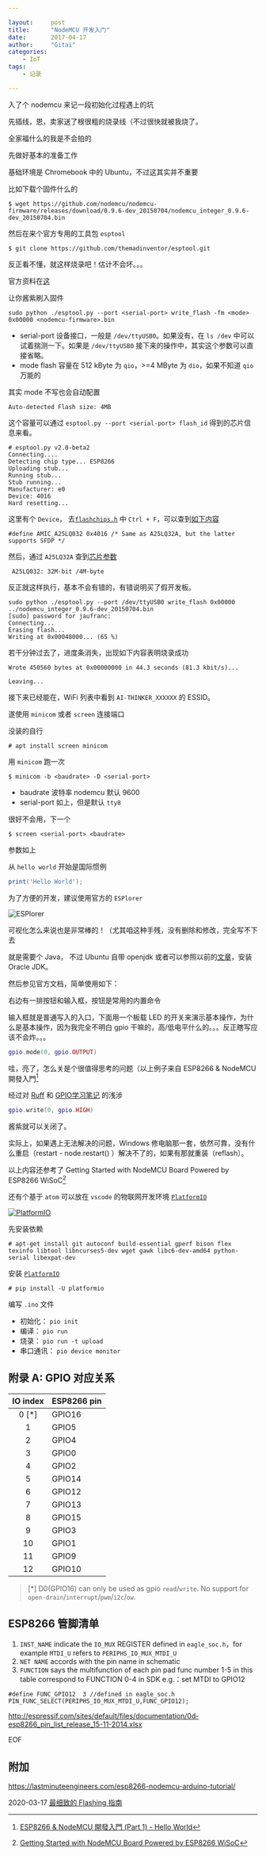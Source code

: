 ```yaml
---

layout:     post
title:      "NodeMCU 开发入门"
date:       2017-04-17
author:     "Gitai"
categories:
    - IoT
tags:
    - 记录

---
```


入了个 nodemcu 来记一段初始化过程遇上的坑

先插线，恩，卖家送了根很粗的烧录线（不过很快就被我烧了。

全家福什么的我是不会拍的

先做好基本的准备工作

基础环境是 Chromebook 中的 Ubuntu，不过这其实并不重要

<!--more-->

比如下载个固件什么的

```shell
$ wget https://github.com/nodemcu/nodemcu-firmware/releases/download/0.9.6-dev_20150704/nodemcu_integer_0.9.6-dev_20150704.bin
```
然后在来个官方专用的工具包 `esptool`

```shell
$ git clone https://github.com/themadinventor/esptool.git
```

反正看不懂，就这样烧录吧！估计不会坏。。。

官方资料在[这](https://nodemcu.readthedocs.io/en/master/en/flash/)

让你酱紫刷入固件

```shell
sudo python ./esptool.py --port <serial-port> write_flash -fm <mode> 0x00000 <nodemcu-firmware>.bin
```

* serial-port 设备接口，一般是 `/dev/ttyUSB0`。如果没有，在 `ls /dev` 中可以试着揣测一下。如果是 `/dev/ttyUSB0` 接下来的操作中，其实这个参数可以直接省略。
* mode flash 容量在 512 kByte 为 `qio`，>=4 MByte 为 `dio`，如果不知道 `qio` 万能的

其实 mode 不写也会自动配置

```shell
Auto-detected Flash size: 4MB
```

这个容量可以通过 `esptool.py --port <serial-port> flash_id` 得到的芯片信息来看。

```shell
# esptool.py v2.0-beta2
Connecting....
Detecting chip type... ESP8266
Uploading stub...
Running stub...
Stub running...
Manufacturer: e0
Device: 4016
Hard resetting...
```

这里有个 `Device`， 去[`flashchips.h`](https://code.coreboot.org/p/flashrom/source/tree/HEAD/trunk/flashchips.h) 中 `Ctrl + F`，可以查到[如下内容](https://code.coreboot.org/p/flashrom/source/tree/HEAD/trunk/flashchips.h#L117)

```
#define AMIC_A25LQ032 0x4016 /* Same as A25LQ32A, but the latter supports SFDP */
```

然后，通过 `A25LQ32A` 查到[芯片参数](http://www.alcom.nl/binarydata.aspx?type=doc/Amic_A25LQ032.pdf)

```
 A25LQ032: 32M-bit /4M-byte 
```

反正就这样执行，基本不会有错的，有错说明买了假开发板。

```shell
sudo python ./esptool.py --port /dev/ttyUSB0 write_flash 0x00000 ../nodemcu_integer_0.9.6-dev_20150704.bin 
[sudo] password for jaufranc: 
Connecting...
Erasing flash...
Writing at 0x00048000... (65 %)
```

若干分钟过去了，进度条消失，出现如下内容表明烧录成功

```
Wrote 450560 bytes at 0x00000000 in 44.3 seconds (81.3 kbit/s)...
 
Leaving...
```

接下来已经能在，WiFi 列表中看到 `AI-THINKER_XXXXXX` 的 ESSID。

遂使用 `minicom` 或者 `screen` 连接端口

没装的自行

```shell
# apt install screen minicom
```

用 `minicom` 跑一次

```shell
$ minicom -b <baudrate> -D <serial-port>
```

* baudrate 波特率 nodemcu 默认 9600
* serial-port 如上，但是默认 `tty8`

很好不会用，下一个


```shell
$ screen <serial-port> <baudrate>
```

参数如上

从 `hello world` 开始是国际惯例

```lua
print('Hello World');
```

为了方便的开发，建议使用官方的 `ESPlorer`

![ESPlorer](https://i.loli.net/2018/04/18/5ad75d97d0d1b.jpg)

可视化怎么来说也是非常棒的！（尤其咱这种手残，没有删除和修改，完全写不下去

就是需要个 Java， 不过 Ubuntu 自带 openjdk 或者可以参照以前的[文章](https://gitai.me/2015/07/06/linux-jdk-install/)，安装 Oracle JDK。

然后参见官方文档，简单使用如下：

右边有一排按钮和输入框，按钮是常用的内置命令

输入框就是普通写入的入口，下面用一个板载 LED 的开关来演示基本操作，为什么是基本操作，因为我完全不明白 gpio 干嘛的，高/低电平什么的。。。反正瞎写应该不会炸。。。

```lua
gpio.mode(0, gpio.OUTPUT)
```

哇，亮了，怎么关是个很值得思考的问题（以上例子来自 ESP8266 & NodeMCU 開發入門[^esp8266-nodemcu-iot-starter]

经过对 [Ruff](https://ruff.io/zh-cn/docs/gpio.html) 和 [GPIO学习笔记](http://www.jianshu.com/p/008339095fd6) 的浅涉

```lua
gpio.write(0, gpio.HIGH)
```

酱紫就可以关闭了。

实际上，如果遇上无法解决的问题，Windows 修电脑那一套，依然可靠，没有什么重启（restart - node.restart()
）解决不了的，如果有那就重装（reflash）。

以上内容还参考了 Getting Started with NodeMCU Board Powered by ESP8266 WiSoC[^getting-started-with-nodemcu-board-powered-by-esp8266-wisoc]

还有个基于 `atom` 可以放在 `vscode` 的物联网开发环境 [`PlatformIO`](http://platformio.org/)

[![PlatformIO](https://i.loli.net/2017/10/28/59f44fe4d7f2d.png)]((http://platformio.org/))

先安装依赖

```
# apt-get install git autoconf build-essential gperf bison flex texinfo libtool libncurses5-dev wget gawk libc6-dev-amd64 python-serial libexpat-dev
```

安装 [`PlatformIO`](http://platformio.org/) 

```
# pip install -U platformio
```

编写 `.ino` 文件

 * 初始化： `pio init` 
 * 编译： `pio run` 
 * 烧录： `pio run -t upload` 
 * 串口通讯： `pio device monitor`

## 附录 A: GPIO 对应关系

|IO index | ESP8266 pin
|  :---:  | :----------
|  0 [*]  |  GPIO16
|    1	  |  GPIO5
|    2	  |  GPIO4
|    3	  |  GPIO0
|    4	  |  GPIO2
|    5	  |  GPIO14
|    6	  |  GPIO12		
|    7	  |  GPIO13
|	 8	  |  GPIO15
|	 9	  |  GPIO3
|	 10	  |  GPIO1
|	 11	  |  GPIO9
|	 12	  |  GPIO10

> [*] D0(GPIO16) can only be used as gpio `read`/`write`. 
No support for `open-drain`/`interrupt`/`pwm`/`i2c`/`ow`.

## ESP8266 管脚清单

1. `INST_NAME` indicate the `IO_MUX` REGISTER defined in `eagle_soc.h`，for example `MTDI_U` refers to `PERIPHS_IO_MUX_MTDI_U`
2. `NET NAME` accords with the pin name in schematic
3. `FUNCTION` says the multifunction of each pin pad
func number 1-5 in this table correspond to FUNCTION 0-4 in SDK
e.g.：set MTDI to GPIO12
```
#define FUNC_GPIO12  3 //defined in eagle_soc.h
PIN_FUNC_SELECT(PERIPHS_IO_MUX_MTDI_U,FUNC_GPIO12);
```

http://espressif.com/sites/default/files/documentation/0d-esp8266_pin_list_release_15-11-2014.xlsx

EOF

## 附加

https://lastminuteengineers.com/esp8266-nodemcu-arduino-tutorial/

2020-03-17 [最细致的 Flashing 指南](https://github.com/jeelabs/esp-link/blob/master/FLASHING.md)

[^getting-started-with-nodemcu-board-powered-by-esp8266-wisoc]: [Getting Started with NodeMCU Board Powered by ESP8266 WiSoC](http://www.cnx-software.com/2015/10/29/getting-started-with-nodemcu-board-powered-by-esp8266-wisoc/)

[^esp8266-nodemcu-iot-starter]: [ESP8266 & NodeMCU 開發入門 (Part 1) - Hello World](https://wotcity.com/blog/2015/08/31/esp8266-nodemcu-iot-starter-part-1/)

